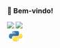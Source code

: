 ### 👋 Bem-vindo!


<div>  
<a href="https://www.linkedin.com/in/buttenbender-py/" target="_blank"><img src="https://img.shields.io/badge/-LinkedIn-%230077B5?style=for-the-badge&logo=linkedin&logoColor=white" target="_blank"></a> 
  <a href = "mailto:buttenbender.py@gmail.com"><img src="https://img.shields.io/badge/Gmail-D14836?style=for-the-badge&logo=gmail&logoColor=white" target="_blank"></a>

</div>
  <img align="center" alt="Biten-Python" height="30" width="40" src="https://raw.githubusercontent.com/devicons/devicon/master/icons/python/python-original.svg">

